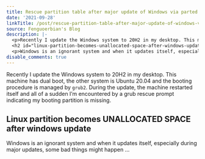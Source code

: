```yaml
---
title: Rescue partition table after major update of Windows via parted
date: '2021-09-28'
linkTitle: /post/rescue-partition-table-after-major-update-of-windows-via-parted/
source: Fenguoerbian's Blog
description: |-
  <p>Recently I update the Windows system to 20H2 in my desktop. This machine has dual boot, the other system is Ubuntu 20.04 and the booting procedure is managed by <code>grub2</code>. During the update, the machine restarted itself and all of a sudden I&rsquo;m encountered by a grub rescue prompt indicating my booting partition is missing.</p>
  <h2 id="linux-partition-becomes-unallocated-space-after-windows-update">Linux partition becomes UNALLOCATED SPACE after windows update</h2>
  <p>Windows is an ignorant system and when it updates itself, especially during major updates, some bad things might happen ...
disable_comments: true
---
```

<p>Recently I update the Windows system to 20H2 in my desktop. This machine has dual boot, the other system is Ubuntu 20.04 and the booting procedure is managed by <code>grub2</code>. During the update, the machine restarted itself and all of a sudden I&rsquo;m encountered by a grub rescue prompt indicating my booting partition is missing.</p>
<h2 id="linux-partition-becomes-unallocated-space-after-windows-update">Linux partition becomes UNALLOCATED SPACE after windows update</h2>
<p>Windows is an ignorant system and when it updates itself, especially during major updates, some bad things might happen ...